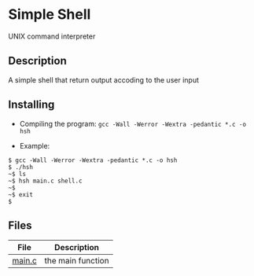# Simple Shell

UNIX command interpreter

## Description

A simple shell that return output accoding to the user input

## Installing

* Compiling the program: `gcc -Wall -Werror -Wextra -pedantic *.c -o hsh`

* Example:
```
$ gcc -Wall -Werror -Wextra -pedantic *.c -o hsh
$ ./hsh
~$ ls
~$ hsh main.c shell.c
~$
~$ exit
$
```
## Files

|   **File**   |   **Description**   |
| -------------- | --------------------- |
| [main.c](./main.c) | the main function |

